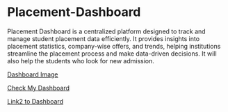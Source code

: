 # Placement-Dashboard
Placement Dashboard is a centralized platform designed to track and manage student placement data efficiently. It provides insights into placement statistics, company-wise offers, and trends, helping institutions streamline the placement process and make data-driven decisions. It will also help the students who look for new admission.


<a href="https://github.com/deepakgupta-D3/Placement-Dashboard/blob/main/P-Dashboard-img.png">Dashboard Image</a>

<a href="[https://app.powerbi.com/groups/me/reports/14dbf374-fb6e-4a68-9e1f-b8140a253cb9/adec512072684bf3b63c?experience=power-bi](https://app.powerbi.com/view?r=eyJrIjoiYzRkM2M0ZDctM2E3OC00ZGUyLTk4MzEtN2FiNDA4NjUwY2VhIiwidCI6IjhmMzZiNzkwLTBjZDctNDVmNy05OWZlLWY4OTEyN2Y0MzIyYyJ9&pageName=adec512072684bf3b63c)">Check My Dashboard<a/>

<a href="https://app.powerbi.com/view?r=eyJrIjoiYWM0OTg1MDctODcwYi00MTUwLThiZWMtMGVkYjRiYjJhZjc1IiwidCI6IjhmMzZiNzkwLTBjZDctNDVmNy05OWZlLWY4OTEyN2Y0MzIyYyJ9">Link2 to Dashboard<a/>
